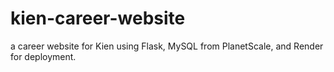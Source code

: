 # kien-career-website
a career website for Kien using Flask, MySQL from PlanetScale, and Render for deployment.
